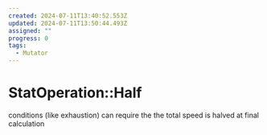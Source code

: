 ```yaml
---
created: 2024-07-11T13:40:52.553Z
updated: 2024-07-11T13:50:44.493Z
assigned: ""
progress: 0
tags:
  - Mutator
---
```


# StatOperation::Half

conditions (like exhaustion) can require the the total speed is halved at final calculation
